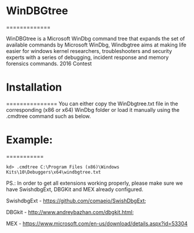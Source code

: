 # WinDBGtree
=============

WinDBGtree is a Microsoft WinDbg command tree that expands the set of available commands by Microsoft WinDbg, 
Windbgtree aims at making life easier for windows kernel researchers, troubleshooters and security experts with a series of debugging, incident response and memory forensics commands. 2016 Contest

# Installation
===============
You can either copy the WinDbgtree.txt file in the corresponding (x86 or x64) WinDbg folder or load it manually using the .cmdtree command such as below. 

# Example:
===========
```
kd> .cmdtree C:\Program Files (x86)\Windows Kits\10\Debuggers\x64\windbgtree.txt
```

PS.: In order to get all extensions working properly, please make sure we have SwishdbgExt, DBGKit and MEX already configured.

SwishdbgExt - https://github.com/comaeio/SwishDbgExt;

DBGkit - http://www.andreybazhan.com/dbgkit.html;

MEX - https://www.microsoft.com/en-us/download/details.aspx?id=53304
